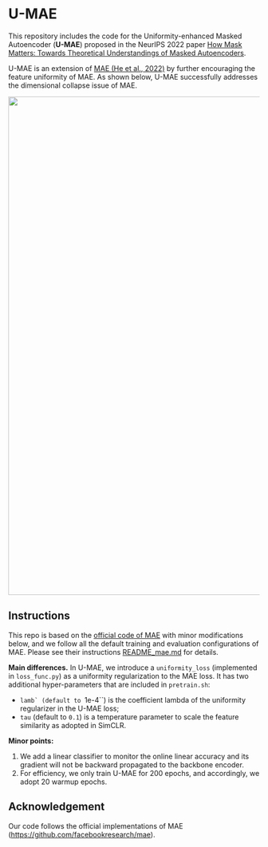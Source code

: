 # U-MAE

This repository includes the code for the Uniformity-enhanced Masked Autoencoder (**U-MAE**) proposed in the NeurIPS 2022 paper [How Mask Matters: Towards Theoretical Understandings of Masked Autoencoders](https://openreview.net/pdf?id=WOppMAJtvhv). 

U-MAE is an extension of [MAE (He et al., 2022)](https://arxiv.org/pdf/2111.06377.pdf) by further encouraging the feature uniformity of MAE. As shown below, U-MAE successfully addresses the dimensional collapse issue of MAE.

<p align="center">
  <img src="https://user-images.githubusercontent.com/16850758/195980285-48985231-fc68-40a1-b2d3-81462c5f868a.png" width="1000">
</p>


## Instructions
This repo is based on the [official code of MAE](https://github.com/facebookresearch/mae) with minor modifications below, and we follow all the default training and evaluation configurations of MAE. Please see their instructions [README_mae.md](README_mae.md) for details.

**Main differences.** In U-MAE, we introduce a ``uniformity_loss``  (implemented in ``loss_func.py``) as a uniformity regularization to the MAE loss. It has two  additional hyper-parameters that are included in ``pretrain.sh``:
* ``lamb` (default to ``1e-4``) is the coefficient lambda of the uniformity regularizer in the U-MAE loss;
* ``tau`` (default to ``0.1``) is a temperature parameter to scale the feature similarity as adopted in SimCLR. 

**Minor points:**
1. We add a linear classifier to monitor the online linear accuracy and its gradient will not be backward propagated to the backbone encoder.
2. For efficiency, we only train U-MAE for 200 epochs, and accordingly, we adopt 20 warmup epochs.

## Acknowledgement

Our code follows the official implementations of MAE (https://github.com/facebookresearch/mae).
